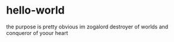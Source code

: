 # hello-world
the purpose is pretty obvious
im zogalord destroyer of worlds and conqueror of yoour heart
